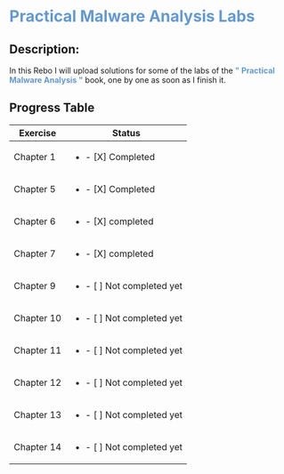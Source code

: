 
# <span style="color:#6699cc;">**Practical Malware Analysis Labs**</span>

## Description:

In this Rebo I will upload solutions for some of the labs of the
 <span style="color:#6699cc;">**" Practical Malware Analysis "**</span>
  book, one by one as soon as I finish it.

## Progress Table

| Exercise       | Status                                 |
|------------|--------------------------------------------|
| Chapter 1  | <ul><li>- [X] Completed </li></ul>         |
| Chapter 5  | <ul><li>- [X] Completed </li></ul>         |
| Chapter 6  | <ul><li>- [X] completed </li> <ul>         |
| Chapter 7  | <ul><li>- [X] completed </li> <ul>         |
| Chapter 9  | <ul><li>- [ ] Not completed yet </li> <ul> |
| Chapter 10 | <ul><li>- [ ] Not completed yet </li> <ul> |
| Chapter 11 | <ul><li>- [ ] Not completed yet </li> <ul> |
| Chapter 12 | <ul><li>- [ ] Not completed yet </li> <ul> |
| Chapter 13 | <ul><li>- [ ] Not completed yet </li> <ul> |
| Chapter 14 | <ul><li>- [ ] Not completed yet </li> <ul> |

